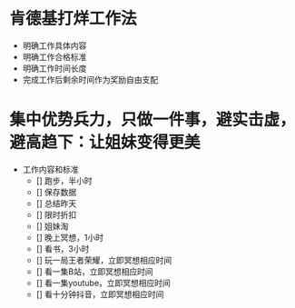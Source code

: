 # 肯德基打烊工作法

 - 明确工作具体内容
 - 明确工作合格标准
 - 明确工作时间长度
 - 完成工作后剩余时间作为奖励自由支配

# 集中优势兵力，只做一件事，避实击虚，避高趋下：让姐妹变得更美

- 工作内容和标准
  - [] 跑步，半小时
  - [] 保存数据
  - [] 总结昨天
  - [] 限时折扣
  - [] 姐妹淘
  - [] 晚上冥想，1小时
  - [] 看书，3小时
  - [] 玩一局王者荣耀，立即冥想相应时间
  - [] 看一集B站，立即冥想相应时间
  - [] 看一集youtube，立即冥想相应时间
  - [] 看十分钟抖音，立即冥想相应时间
